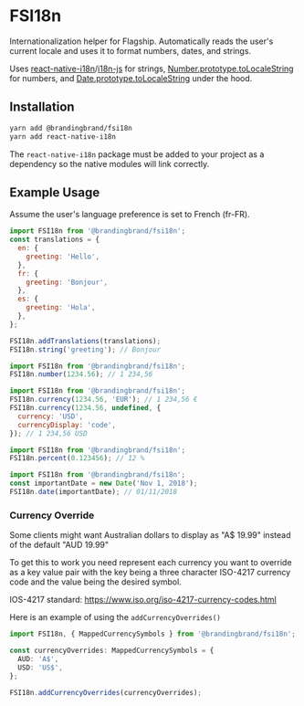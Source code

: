 # FSI18n

Internationalization helper for Flagship. Automatically reads the user's current locale and uses it
to format numbers, dates, and strings.

Uses [react-native-i18n](https://github.com/AlexanderZaytsev/react-native-i18n)/[i18n-js](https://github.com/fnando/i18n-js)
for strings, [Number.prototype.toLocaleString](https://developer.mozilla.org/en/docs/Web/JavaScript/Reference/Global_Objects/Number/toLocaleString)
for numbers, and [Date.prototype.toLocaleString](https://developer.mozilla.org/en-US/docs/Web/JavaScript/Reference/Global_Objects/Date/toLocaleString)
under the hood.

## Installation

```sh
yarn add @brandingbrand/fsi18n
yarn add react-native-i18n
```

The `react-native-i18n` package must be added to your project as a dependency so the native modules
will link correctly.

## Example Usage

Assume the user's language preference is set to French (fr-FR).

```js
import FSI18n from '@brandingbrand/fsi18n';
const translations = {
  en: {
    greeting: 'Hello',
  },
  fr: {
    greeting: 'Bonjour',
  },
  es: {
    greeting: 'Hola',
  },
};

FSI18n.addTranslations(translations);
FSI18n.string('greeting'); // Bonjour
```

```js
import FSI18n from '@brandingbrand/fsi18n';
FSI18n.number(1234.56); // 1 234,56
```

```js
import FSI18n from '@brandingbrand/fsi18n';
FSI18n.currency(1234.56, 'EUR'); // 1 234,56 €
FSI18n.currency(1234.56, undefined, {
  currency: 'USD',
  currencyDisplay: 'code',
}); // 1 234,56 USD
```

```js
import FSI18n from '@brandingbrand/fsi18n';
FSI18n.percent(0.123456); // 12 %
```

```js
import FSI18n from '@brandingbrand/fsi18n';
const importantDate = new Date('Nov 1, 2018');
FSI18n.date(importantDate); // 01/11/2018
```

### Currency Override

Some clients might want Australian dollars to display as "A$ 19.99" instead of the default "AUD
19.99"

To get this to work you need represent each currency you want to override as a key value pair with
the key being a three character ISO-4217 currency code and the value being the desired symbol.

IOS-4217 standard: <https://www.iso.org/iso-4217-currency-codes.html>

Here is an example of using the `addCurrencyOverrides()`

```ts
import FSI18n, { MappedCurrencySymbols } from '@brandingbrand/fsi18n';

const currencyOverrides: MappedCurrencySymbols = {
  AUD: 'A$',
  USD: 'US$',
};

FSI18n.addCurrencyOverrides(currencyOverrides);
```
